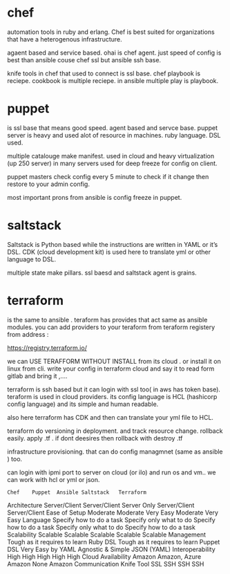 


# chef

automation tools in ruby and erlang. Chef is best suited for organizations that have a heterogenous infrastructure. 

agaent based and service based. ohai is chef agent. just speed of config is best than ansible  couse chef ssl but ansible ssh base.

knife tools in chef that used to connect is ssl base. chef playbook is reciepe. cookbook is multiple reciepe. in ansible multiple play is playbook.

# puppet

is ssl base that means good speed. agent based and servce base. puppet server is heavy and used alot of resource in machines. ruby language. DSL used.

multiple catalouge make manifest. used in cloud and heavy virtualization (up 250 server) in many servers used for deep freeze for config on client.


puppet masters check config every 5  minute to check if it change then restore to your admin config.

most important prons from ansible is config freeze in puppet.


# saltstack

Saltstack is Python based while the instructions are written in YAML or it’s DSL. CDK (cloud development kit) is used here to translate yml or other language to DSL.

multiple state make pillars. ssl baesd and saltstack agent is grains.


# terraform 

is the same to ansible . teraform has provides that act same as ansible modules. you can add providers to your teraform from teraform registery from address :

https://registry.terraform.io/


we can USE TERAFFORM WITHOUT INSTALL from its cloud . or install it on linux from cli. write your config in terraform cloud and say it to read form gitlab and bring it ,....


terraform is ssh based but it can login with ssl too( in aws has token base). teraform is used in cloud providers. its config language is HCL (hashicorp config language) and its simple and human readable. 

also here terraform has CDK and then can translate your yml file to HCL. 

terraform do versioning in deployment. and track resource change. rollback easily. apply .tf . if dont deesires then rollback with destroy .tf

infrastructure provisioning. that can do config managmnet (same as ansible ) too. 

can login with ipmi port to  server on cloud (or ilo) and run os and vm.. we can work with hcl or yml or json. 


	Chef	Puppet	Ansible	Saltstack	Terraform
Architecture	Server/Client	Server/Client	Server Only	Server/Client	Server/Client
Ease of Setup	Moderate	Moderate	Very Easy	Moderate	Very Easy
Language	Specify how to do a task	Specify only what to do	Specify how to do a task	Specify only what to do	Specify how to do a task
Scalability	Scalable	Scalable	Scalable	Scalable	Scalable
Management	Tough as it requires to learn Ruby DSL	Tough as it requires to learn Puppet DSL	Very Easy by YAML	Agnostic & Simple	JSON (YAML)
Interoperability	High	High	High	High	High
Cloud Availability	Amazon	Amazon, Azure	Amazon	None	Amazon
Communication	Knife Tool	SSL	SSH	SSH	SSH


































